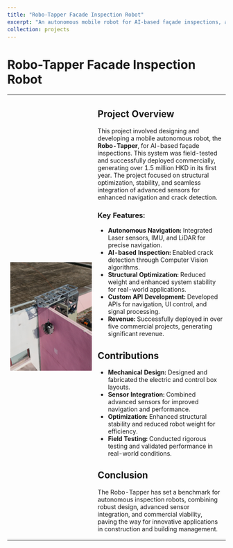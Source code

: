 ```yaml
---
title: "Robo-Tapper Facade Inspection Robot"
excerpt: "An autonomous mobile robot for AI-based façade inspections, achieving stability and success in real-world deployments. <br/><img src='/images/Robotapper_2.JPG'>"
collection: projects
---
```


# Robo-Tapper Facade Inspection Robot

<table>
  <tr>
    <td style="width: 40%;">
      <img src='/images/Robotapper_2.JPG' alt='Robo-Tapper Image' style="width: 100%;">
    </td>
    <td style="width: 60%;">
      <h2>Project Overview</h2>
      <p>This project involved designing and developing a mobile autonomous robot, the <strong>Robo-Tapper</strong>, for AI-based façade inspections. This system was field-tested and successfully deployed commercially, generating over 1.5 million HKD in its first year. The project focused on structural optimization, stability, and seamless integration of advanced sensors for enhanced navigation and crack detection.</p>
      <h3>Key Features:</h3>
      <ul>
        <li><strong>Autonomous Navigation:</strong> Integrated Laser sensors, IMU, and LiDAR for precise navigation.</li>
        <li><strong>AI-based Inspection:</strong> Enabled crack detection through Computer Vision algorithms.</li>
        <li><strong>Structural Optimization:</strong> Reduced weight and enhanced system stability for real-world applications.</li>
        <li><strong>Custom API Development:</strong> Developed APIs for navigation, UI control, and signal processing.</li>
        <li><strong>Revenue:</strong> Successfully deployed in over five commercial projects, generating significant revenue.</li>
      </ul>
      <h2>Contributions</h2>
      <ul>
        <li><strong>Mechanical Design:</strong> Designed and fabricated the electric and control box layouts.</li>
        <li><strong>Sensor Integration:</strong> Combined advanced sensors for improved navigation and performance.</li>
        <li><strong>Optimization:</strong> Enhanced structural stability and reduced robot weight for efficiency.</li>
        <li><strong>Field Testing:</strong> Conducted rigorous testing and validated performance in real-world conditions.</li>
      </ul>
      <h2>Conclusion</h2>
      <p>The Robo-Tapper has set a benchmark for autonomous inspection robots, combining robust design, advanced sensor integration, and commercial viability, paving the way for innovative applications in construction and building management.</p>
    </td>
  </tr>
</table>